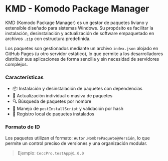 # KMD - Komodo Package Manager

KMD (Komodo Package Manager) es un gestor de paquetes liviano y extensible diseñado para sistemas Windows. Su propósito es facilitar la instalación, desinstalación y actualización de software empaquetado en archivos `.zip` con estructura predefinida.

Los paquetes son gestionados mediante un archivo `index.json` alojado en GitHub Pages (u otro servidor estático), lo que permite a los desarrolladores distribuir sus aplicaciones de forma sencilla y sin necesidad de servidores complejos.

### Características

- 📦 Instalación y desinstalación de paquetes con dependencias
- 🔄 Actualización individual o masiva de paquetes
- 🔍 Búsqueda de paquetes por nombre
- 📁 Manejo de `postInstallScript` y validación por hash
- 📝 Registro local de paquetes instalados

### Formato de ID
Los paquetes utilizan el formato: `Autor.NombrePaquete@Versión`, lo que permite un control preciso de versiones y una organización modular.

> Ejemplo: `CeccPro.testApp@1.0.0`

